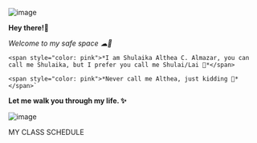 ![image](https://i.pinimg.com/originals/b5/d5/78/b5d57815b449355dac7978970267632b.jpg)


**Hey there!👋**

*Welcome to my safe space ☁🍃*

```
<span style="color: pink">*I am Shulaika Althea C. Almazar, you can call me Shulaika, but I prefer you call me Shulai/Lai 💐*</span>

<span style="color: pink">*Never call me Althea, just kidding 🤭*</span>`

```

**Let me walk you through my life. ✨**

![image](https://i.pinimg.com/originals/2e/16/5c/2e165c7520e1c75db5f00687e834677a.jpg)

<span style="color:darkpink">MY CLASS SCHEDULE</span>
